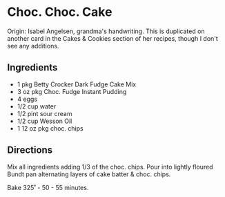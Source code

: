 # Choc. Choc. Cake

Origin: Isabel Angelsen, grandma's handwriting. This is duplicated on another card in the Cakes & Cookies section of her recipes, though I don't see any additions.

## Ingredients

- 1 pkg Betty Crocker Dark Fudge Cake Mix
- 3 oz pkg Choc. Fudge Instant Pudding
- 4 eggs
- 1/2 cup water
- 1/2 pint sour cream
- 1/2 cup Wesson Oil
- 1  12 oz pkg choc. chips

## Directions

Mix all ingredients adding 1/3 of the choc. chips. Pour into lightly floured Bundt pan alternating layers of cake batter & choc. chips.

Bake 325˚ - 50 - 55 minutes.